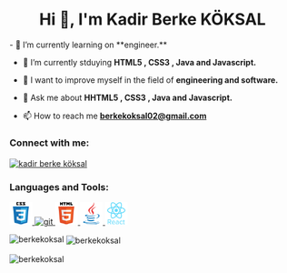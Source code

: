 <h1 align="center">Hi 👋, I'm Kadir Berke KÖKSAL</h1>
- 🔭 I’m currently learning on **engineer.**

- 🌱 I’m currently stduying **HTML5 , CSS3 , Java and Javascript.**

- 🔮 I want to improve myself in the field of **engineering and software.**

- 💬 Ask me about **HHTML5 , CSS3 , Java and Javascript.**

- 📫 How to reach me **berkekoksal02@gmail.com**

<h3 align="left">Connect with me:</h3>
<p align="left">
<a href="[https://linkedin.com/in/kadir berke köksal](https://www.linkedin.com/in/kadir-berke-köksal-824506255/)" target="blank"><img align="center" src="https://raw.githubusercontent.com/rahuldkjain/github-profile-readme-generator/master/src/images/icons/Social/linked-in-alt.svg" alt="kadir berke köksal" height="30" width="40" /></a>
</p>

<h3 align="left">Languages and Tools:</h3>
<p align="left"> <a href="https://www.w3schools.com/css/" target="_blank" rel="noreferrer"> <img src="https://raw.githubusercontent.com/devicons/devicon/master/icons/css3/css3-original-wordmark.svg" alt="css3" width="40" height="40"/> </a> <a href="https://git-scm.com/" target="_blank" rel="noreferrer"> <img src="https://www.vectorlogo.zone/logos/git-scm/git-scm-icon.svg" alt="git" width="40" height="40"/> </a> <a href="https://www.w3.org/html/" target="_blank" rel="noreferrer"> <img src="https://raw.githubusercontent.com/devicons/devicon/master/icons/html5/html5-original-wordmark.svg" alt="html5" width="40" height="40"/> </a> <a href="https://www.java.com" target="_blank" rel="noreferrer"> <img src="https://raw.githubusercontent.com/devicons/devicon/master/icons/java/java-original.svg" alt="java" width="40" height="40"/> </a> <a href="https://reactjs.org/" target="_blank" rel="noreferrer"> <img src="https://raw.githubusercontent.com/devicons/devicon/master/icons/react/react-original-wordmark.svg" alt="react" width="40" height="40"/> </a> </p>

<p><img align="left" src="https://github-readme-stats.vercel.app/api/top-langs?username=berkekoksal&show_icons=true&locale=en&layout=compact" alt="berkekoksal" /></p>

<p>&nbsp;<img align="center" src="https://github-readme-stats.vercel.app/api?username=berkekoksal&show_icons=true&locale=en" alt="berkekoksal" /></p>

<p><img align="center" src="https://github-readme-streak-stats.herokuapp.com/?user=berkekoksal&" alt="berkekoksal" /></p>

